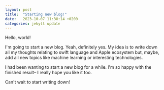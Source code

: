 ```yaml
---
layout: post
title:  "Starting new blog!"
date:   2023-10-07 11:38:14 +0200
categories: jekyll update
---
```


Hello, world!

I'm going to start a new blog. Yeah, definitely yes. My idea is to write down all my thoughts relating to swift language and Apple ecosystem but, maybe, add all new topics like machine learning or interesting technologies.

I had been wanting to start a new blog for a while. I'm so happy with the finished result– I really hope you like it too.

Can't wait to start writing down!